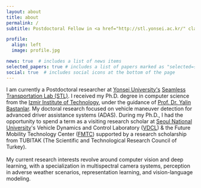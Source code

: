 ```yaml
---
layout: about
title: about
permalink: /
subtitle: Postdoctoral Fellow in <a href="http://stl.yonsei.ac.kr/" class="page-description" target="_blank">Seamless Transportation Lab</a> at <a href="https://www.yonsei.ac.kr/en_sc/" class="page-description" target="_blank">Yonsei University</a>.

profile:
  align: left
  image: profile.jpg

news: true  # includes a list of news items
selected_papers: true # includes a list of papers marked as "selected={true}"
social: true  # includes social icons at the bottom of the page
---
```

I am currently a Postdoctoral researcher at [Yonsei University's](https://www.yonsei.ac.kr/en_sc/) [Seamless Transportation Lab (STL)](http://stl.yonsei.ac.kr/). I received my Ph.D. degree in computer science from the [Izmir Institute of Technology](https://en.iyte.edu.tr/), under the guidance of [Prof. Dr. Yalin Bastanlar](https://ceng.iyte.edu.tr/people/yalin-bastanlar/). My doctoral research focused on vehicle maneuver detection for advanced driver assistance systems (ADAS). During my Ph.D., I had the opportunity to spend a term as a visiting research scholar at [Seoul National University](https://en.snu.ac.kr/)'s Vehicle Dynamics and Control Laboratory ([VDCL](https://vdcl.snu.ac.kr/)) & the Future Mobility Technology Center ([FMTC](https://fmtc.snu.ac.kr/)) supported by a research scholarship from TUBITAK (The Scientific and Technological Research Council of Turkey).
<br><br>
My current research interests revolve around computer vision and deep learning, with a specialization in multispectral camera systems, perception in adverse weather scenarios, representation learning, and vision-language modeling.